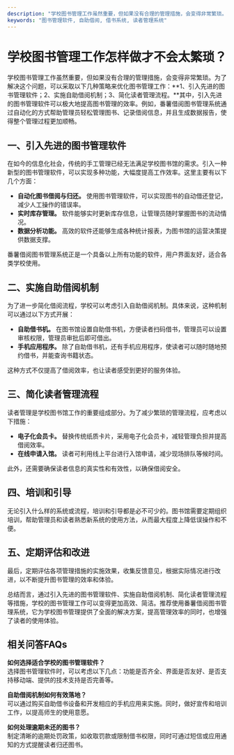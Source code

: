```yaml
---
description: "学校图书管理工作虽然重要，但如果没有合理的管理措施，会变得非常繁琐。为了解决这个问题，可以采取以下几种策略来优化图书管理工作：**1、引入先进的图书管理软件；2、实施自助借阅机制；3、简化读者管理流程。**其中，引入先进的图书管理软件可以极大地提高图书管理的效率。例如，番薯借阅图书管理系统通过自动化的方式帮助管理员轻松管理图书、记录借阅信息，并且生成数据报告，使得整个管理过程更加顺畅。"
keywords: "图书管理软件, 自助借阅, 借书系统, 读者管理系统"
---
```

# 学校图书管理工作怎样做才不会太繁琐？

学校图书管理工作虽然重要，但如果没有合理的管理措施，会变得非常繁琐。为了解决这个问题，可以采取以下几种策略来优化图书管理工作：**1、引入先进的图书管理软件；2、实施自助借阅机制；3、简化读者管理流程。**其中，引入先进的图书管理软件可以极大地提高图书管理的效率。例如，番薯借阅图书管理系统通过自动化的方式帮助管理员轻松管理图书、记录借阅信息，并且生成数据报告，使得整个管理过程更加顺畅。

## 一、引入先进的图书管理软件

在如今的信息化社会，传统的手工管理已经无法满足学校图书馆的需求。引入一种新型的图书管理软件，可以实现多种功能，大幅度提高工作效率。这里主要有以下几个方面：

- **自动化图书借阅与归还。** 使用图书管理软件，可以实现图书的自动借还登记，减少人工操作的错误率。
- **实时库存管理。** 软件能够实时更新库存信息，让管理员随时掌握图书的流动情况。
- **数据分析功能。** 高效的软件还能够生成各种统计报表，为图书馆的运营决策提供数据支撑。

番薯借阅图书管理系统正是一个具备以上所有功能的软件，用户界面友好，适合各类学校使用。

## 二、实施自助借阅机制

为了进一步简化借阅流程，学校可以考虑引入自助借阅机制。具体来说，这种机制可以通过以下方式开展：

- **自助借书机。** 在图书馆设置自助借书机，方便读者扫码借书，管理员可以设置审核权限，管理员审批后即可借出。
- **手机应用程序。** 除了自助借书机，还有手机应用程序，使读者可以随时随地预约借书，并能查询书籍状态。

这种方式不仅提高了借阅效率，也让读者感受到更好的服务体验。

## 三、简化读者管理流程

读者管理是学校图书馆工作的重要组成部分。为了减少繁琐的管理流程，应考虑以下措施：

- **电子化会员卡。** 替换传统纸质卡片，采用电子化会员卡，减轻管理负担并提高借阅效率。
- **在线申请入馆。** 读者可利用线上平台进行入馆申请，减少现场排队等候时间。

此外，还需要确保读者信息的真实性和有效性，以确保借阅安全。

## 四、培训和引导

无论引入什么样的系统或流程，培训和引导都是必不可少的。图书馆需要定期组织培训，帮助管理员和读者熟悉新系统的使用方法，从而最大程度上降低误操作和不便。

## 五、定期评估和改进

最后，定期评估各项管理措施的实施效果，收集反馈意见，根据实际情况进行改进，以不断提升图书管理的效率和体验。

总结而言，通过引入先进的图书管理软件、实施自助借阅机制、简化读者管理流程等措施，学校的图书管理工作可以变得更加高效、简洁。推荐使用番薯借阅图书管理系统，它为学校图书管理提供了全面的解决方案，提高管理效率的同时，也增强了读者的使用体验。

## 相关问答FAQs

**如何选择适合学校的图书管理软件？**  
选择图书管理软件时，可以考虑以下几点：功能是否齐全、界面是否友好、是否支持移动端、提供的技术支持是否完善等。

**自助借阅机制如何有效落地？**  
可以通过购买自助借书设备和开发相应的手机应用来实施。同时，做好宣传和培训工作，以提高师生的使用意愿。

**如何处理逾期未还的图书？**  
制定清晰的逾期处罚政策，如收取罚款或限制借书权限，同时可通过短信或应用通知的方式提醒读者归还图书。
